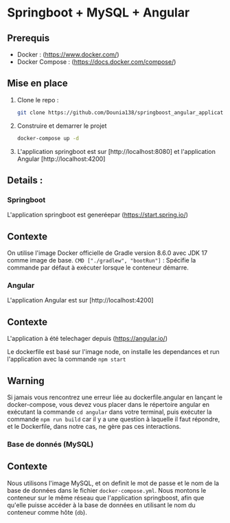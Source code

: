 # Springboot + MySQL + Angular

## Prerequis 

- Docker : (https://www.docker.com/)
- Docker Compose : (https://docs.docker.com/compose/)

## Mise en place

1. Clone le repo :

    ```bash
    git clone https://github.com/Dounia138/springboost_angular_application.git
    ```

2. Construire et demarrer le projet

    ```bash
    docker-compose up -d
    ```

3. L'application springboot est sur [http://localhost:8080] et l'application Angular  [http://localhost:4200]



## Details :


### Springboot

L'application springboot est generéepar  (https://start.spring.io/)

## Contexte

On utilise l'image Docker officielle de Gradle version 8.6.0 avec JDK 17 comme image de base.
`CMD ["./gradlew", "bootRun"]` : Spécifie la commande par défaut à exécuter lorsque le conteneur démarre.

### Angular

L'application Angular est sur [http://localhost:4200]

## Contexte

L'application à été telechager depuis 
(https://angular.io/)

Le dockerfile est basé sur l'image node, on installe les dependances et run l'application avec la commande  `npm start`

## Warning 

Si jamais vous rencontrez une erreur liée au dockerfile.angular en lançant le docker-compose, vous devez vous placer dans le répertoire angular en exécutant la commande `cd angular` dans votre terminal, puis exécuter la commande `npm run build` car il y a une question à laquelle il faut répondre, et le Dockerfile, dans notre cas, ne gère pas ces interactions.

### Base de donnés (MySQL)

## Contexte

Nous utilisons l'image MySQL, et on definit le mot de passe et le nom de la base de données dans le fichier `docker-compose.yml`.
Nous montons le conteneur sur le même réseau que l'application springboost, afin que qu'elle puisse accéder à la base de données en utilisant le nom du conteneur comme hôte (`db`).
